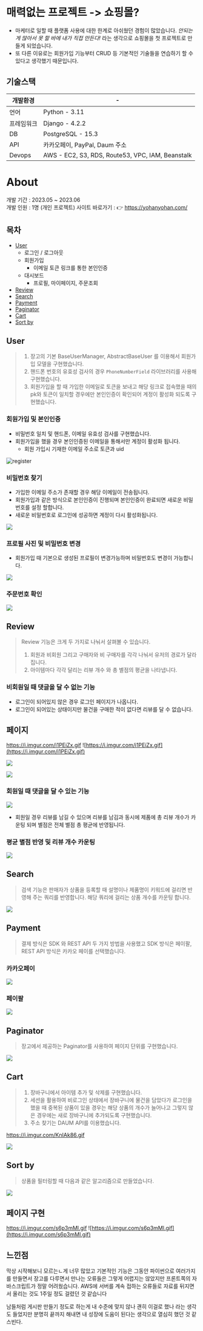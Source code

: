 
# 매력없는 프로젝트 -> 쇼핑몰?

- 마케터로 일할 때 플랫폼 사용에 대한 한계로 아쉬웠던 경험이 많았습니다.     *안되는 게 많아서 못 할 바에 내가 직접 만든다!* 라는 생각으로 쇼핑몰을 첫 프로젝트로 만들게 되었습니다.
- 또 다른 이유로는 회원가입 기능부터 CRUD 등 기본적인 기술들을 연습하기 할 수 있다고 생각했기 때문입니다.

## 기술스택

| 개발환경   | -                |
| ---------- | ---------------- |
| 언어       | Python - 3.11      |
| 프레임워크 | Django - 4.2.2      |
| DB         | PostgreSQL - 15.3 |
| API        |       카카오페이, PayPal, Daum 주소           |
| Devops           |    AWS - EC2, S3, RDS, Route53, VPC, IAM, Beanstalk               |

# About

개발 기간 : 2023.05 ~ 2023.06   
개발 인원 : 1명 (개인 프로젝트)
사이트 바로가기 : 👉 https://yohanyohan.com/

## 목차
- [User](#user)
	- 로그인 / 로그아웃
	- 회원가입 
		- 이메일 토큰 링크를 통한 본인인증
	- 대시보드
		- 프로필, 마이페이지, 주문조회
- [Review](#review)
- [Search](#search)
- [Payment](#payment)
- [Paginator](#paginator)
- [Cart](#cart)
- [Sort by](#sort-by)


## User

> 1. 장고의 기본 BaseUserManager, AbstractBaseUser 를 이용해서 회원가입 모델을 구현했습니다.
> 2. 핸드폰 번호의 유효성 검사의 경우 `PhoneNumberField` 라이브러리를 사용해 구현했습니다.
> 3. 회원가입을 할 때 가입한 이메일로 토큰을 보내고 해당 링크로 접속했을 때의 pk와 토큰이 일치할 경우에만 본인인증이 확인되어 계정이 활성화 되도록 구현했습니다.

### 회원가입 및 본인인증
- 비밀번호 일치 및 핸드폰, 이메일 유효성 검사를 구현했습니다.
- 회원가입을 했을 경우 본인인증된 이메일을 통해서만 계정이 활성화 됩니다.
	- 회원 가입시 기재한 이메일 주소로 토큰과 uid

![register](https://github.com/ramyo564/Upgrade_Django4/assets/103474568/22cbe0ec-4c48-4646-86e9-1deb2a45b891)


### 비밀번호 찾기
- 가입한 이메일 주소가 존재할 경우 해당 이메일이 전송됩니다.
- 회원가입과 같은 방식으로 본인인증이 진행되며 본인인증이 완료되면 새로운 비밀번호를 설정 할합니다.
- 새로운 비밀번호로 로그인에 성공하면 계정이 다시 활성화됩니다.

![](https://i.imgur.com/CTAytbI.gif)

### 프로필 사진 및 비밀번호 변경

- 회원가입 때 기본으로 생성된 프로필이 변경가능하며 비밀번호도 변경이 가능합니다.

![](https://i.imgur.com/Pssv5z9.gif)

### 주문번호 확인

![](https://i.imgur.com/7tOYvOQ.gif)


## Review

> Review 기능은 크게 두 가지로 나눠서 살펴볼 수 있습니다.
> 	1. 회원과 비회원 그리고 구매자와 비 구매자를 각각 나눠서 유저의 경로가 달라집니다.
> 	2. 아이템마다 각각 달리는 리뷰 개수 와 총 별점의 평균을 나타냅니다.


### 비회원일 때 댓글을 달 수 없는 기능

- 로그인이 되어있지 않은 경우 로그인 페이지가 나옵니다.
- 로그인이 되어있는 상태이지만 물건을 구매한 적이 없다면 리뷰를 달 수 없습니다.

## 페이지
https://i.imgur.com/i1PEiZx.gif
![https://i.imgur.com/i1PEiZx.gif](https://i.imgur.com/i1PEiZx.gif)

![](https://i.imgur.com/MIfz0Jx.gif)

![](https://i.imgur.com/MlAW39u.gif)


### 회원일 때 댓글을 달 수 있는 기능
![](https://i.imgur.com/oK37hjD.gif)
- 회원일 경우 리뷰를 남길 수 있으며 리뷰를 남김과 동시에 제품에 총 리뷰 개수가 카운팅 되며 별점은 전체 별점 총 평균에 반영됩니다.

### 평균 별점 반영 및 리뷰 개수 카운팅
![](https://i.imgur.com/bfLz6oI.gif)



## Search

> 검색 기능은 판매자가 상품을 등록할 때 설명이나 제품명이 키워드에 걸리면 반영해 주는 쿼리를 반영합니다.
> 해당 쿼리에 걸리는 상품 개수를 카운팅 합니다.

![](https://i.imgur.com/vNByR9X.gif)

## Payment
>  결제 방식은 SDK 와 REST API 두 가지 방법을 사용했고
>  SDK 방식은 페이팔, REST API 방식은 카카오 페이를 선택했습니다.

### 카카오페이 

![](https://i.imgur.com/Uvn04uA.gif)

### 페이팔 

![](https://i.imgur.com/bubUb5w.gif)


## Paginator 
> 장고에서 제공하는 Paginator를 사용하여 페이지 단위를 구현했습니다.  

![](https://i.imgur.com/52uAjlm.gif)

## Cart

> 1. 장바구니에서 아이템 추가 및 삭제를 구현했습니다.
> 2. 세션을 활용하여 비로그인 상태에서 장바구니에 물건을 담았다가 로그인을 했을 때 중복된 상품이 있을 경우는 해당 상품의 개수가 늘어나고 그렇지 않은 경우에는 새로 장바구니에 추가되도록 구현했습니다.
> 3. 주소 찾기는 DAUM API를 이용했습니다. 


https://i.imgur.com/KnIAk86.gif

![](https://i.imgur.com/KnIAk86.gif)

## Sort by

> 상품을 필터링할 때 다음과 같은 알고리즘으로 만들었습니다.

![](https://i.imgur.com/qdiJxze.png)

## 페이지 구현
https://i.imgur.com/s6p3mMl.gif
![https://i.imgur.com/s6p3mMl.gif](https://i.imgur.com/s6p3mMl.gif)


## 느낀점

막상 시작해보니 모르는ㄴ게 너무 많았고
기본적인 기능은 
그동안 파이썬으로 여러가지를 만들면서 장고를 다루면서 만나는 오류들은 그렇게 어렵지는 않았지만 프론트쪽의 자바스크립트가 정말 어려웠습니다.
AWS에 서버를 계속 접하는 오류들로 자료를 뒤지면서 올리는 것도 1주일 정도 걸렸던 것 같습니다

남들처럼 게시판 만들기 정도로 하는게 내 수준에 맞지 않나 괜히 이걸로 했나 라는 생각도 들었지만 분명히 끝까지 해내면 내 성장에 도움이 된다는 생각으로 열심히 했던 것 같스빈다.